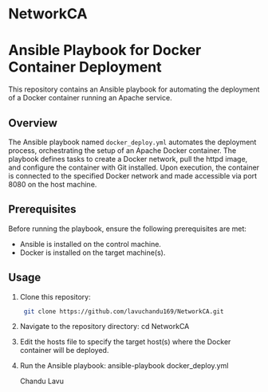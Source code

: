 # NetworkCA

# Ansible Playbook for Docker Container Deployment

This repository contains an Ansible playbook for automating the deployment of a Docker container running an Apache service.

## Overview

The Ansible playbook named `docker_deploy.yml` automates the deployment process, orchestrating the setup of an Apache Docker container. The playbook defines tasks to create a Docker network, pull the httpd image, and configure the container with Git installed. Upon execution, the container is connected to the specified Docker network and made accessible via port 8080 on the host machine.

## Prerequisites

Before running the playbook, ensure the following prerequisites are met:
- Ansible is installed on the control machine.
- Docker is installed on the target machine(s).

## Usage

1. Clone this repository:
   ```bash
    git clone https://github.com/lavuchandu169/NetworkCA.git
2. Navigate to the repository directory:
   cd NetworkCA
3. Edit the hosts file to specify the target host(s) where the Docker container will be deployed.
4. Run the Ansible playbook:
     ansible-playbook docker_deploy.yml


   Chandu Lavu

